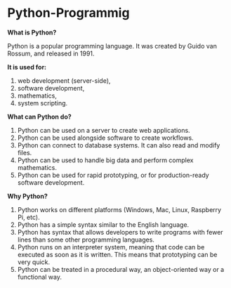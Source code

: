 # Python-Programmig

<b>What is Python?</b>

Python is a popular programming language. It was created by Guido van Rossum, and released in 1991.

<b>It is used for:</b>

1. web development (server-side),
2. software development,
3. mathematics,
4. system scripting.

<b>What can Python do?</b>

1. Python can be used on a server to create web applications.
2. Python can be used alongside software to create workflows.
3. Python can connect to database systems. It can also read and modify files.
4. Python can be used to handle big data and perform complex mathematics.
5. Python can be used for rapid prototyping, or for production-ready software development.

<b>Why Python?</b>

1. Python works on different platforms (Windows, Mac, Linux, Raspberry Pi, etc).
2. Python has a simple syntax similar to the English language.
3. Python has syntax that allows developers to write programs with fewer lines than some other programming languages.
4. Python runs on an interpreter system, meaning that code can be executed as soon as it is written. This means that prototyping can be very quick.
5. Python can be treated in a procedural way, an object-oriented way or a functional way.
